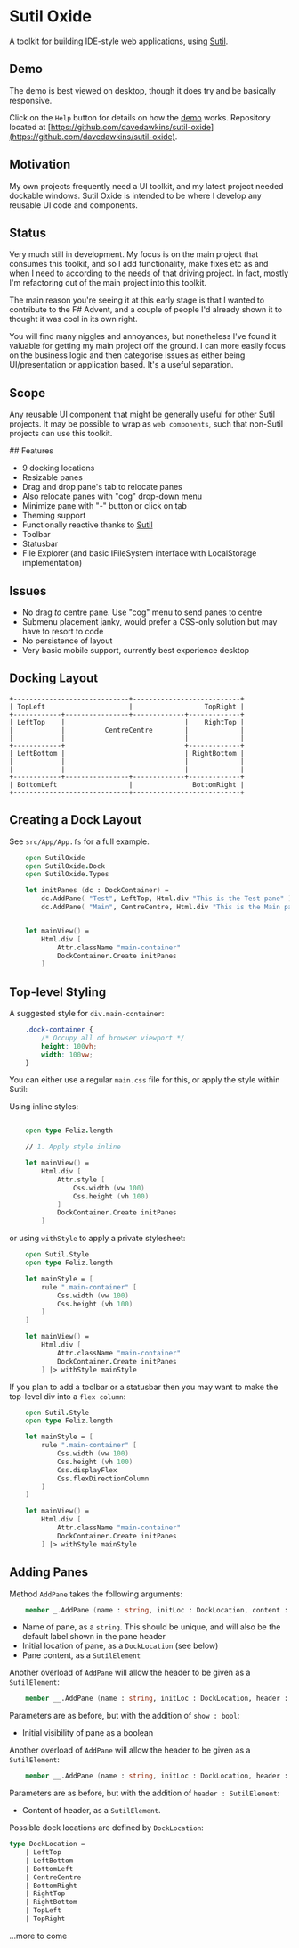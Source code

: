 # Sutil Oxide

A toolkit for building IDE-style web applications, using [Sutil](https://sutil.dev).

## Demo

The demo is best viewed on desktop, though it does try and be basically responsive.

Click on the `Help` button for details on how the [demo](https://davedawkins.github.io/sutil-oxide/) works. Repository located at [https://github.com/davedawkins/sutil-oxide](https://github.com/davedawkins/sutil-oxide).

## Motivation

My own projects frequently need a UI toolkit, and my latest project needed dockable windows. Sutil Oxide is intended to be where I develop any reusable UI code and components.

## Status
Very much still in development. My focus is on the main project that consumes this toolkit, and so I add functionality, make fixes etc as and when I need to according to the needs of that driving project. In fact, mostly I'm refactoring out of the main project into this toolkit.

The main reason you're seeing it at this early stage is that I wanted to contribute to the F# Advent, and a couple of people I'd already shown it to thought it was cool in its own right.

You will find many niggles and annoyances, but nonetheless I've found it valuable for getting my main project off the ground. I can more easily focus on the business logic and then categorise issues as either being UI/presentation or application based. It's a useful separation.

## Scope

Any reusable UI component that might be generally useful for other Sutil projects. It may be possible to wrap as `web components`, such that non-Sutil projects can use this toolkit.

## Features

- 9 docking locations
- Resizable panes
- Drag and drop pane's tab to relocate panes
- Also relocate panes with "cog" drop-down menu
- Minimize pane with "-" button or click on tab
- Theming support
- Functionally reactive thanks to [Sutil](https://sutil.dev)
- Toolbar
- Statusbar
- File Explorer (and basic IFileSystem interface with LocalStorage implementation)

## Issues
- No drag *to* centre pane. Use "cog" menu to send panes to centre
- Submenu placement janky, would prefer a CSS-only solution but may have to resort to code
- No persistence of layout
- Very basic mobile support, currently best experience desktop

## Docking Layout

```
+-----------------------------+---------------------------+
| TopLeft                     |                  TopRight |
+------------+----------------+-------------+-------------+
| LeftTop    |                              |    RightTop |
|            |          CentreCentre        |             |
|            |                              |             |
+------------+                              +-------------+
| LeftBottom |                              | RightBottom |
|            |                              |             |
|            |                              |             |
+------------+----------------+-------------+-------------+
| BottomLeft                  |               BottomRight |
+-----------------------------+---------------------------+
```

## Creating a Dock Layout

See `src/App/App.fs` for a full example.

```fs
    open SutilOxide
    open SutilOxide.Dock
    open SutilOxide.Types

    let initPanes (dc : DockContainer) =
        dc.AddPane( "Test", LeftTop, Html.div "This is the Test pane" )
        dc.AddPane( "Main", CentreCentre, Html.div "This is the Main pane" )


    let mainView() =
        Html.div [
            Attr.className "main-container"
            DockContainer.Create initPanes
        ]
```

## Top-level Styling

A suggested style for `div.main-container`:

```css
    .dock-container {
        /* Occupy all of browser viewport */
        height: 100vh;
        width: 100vw;
    }
```

You can either use a regular `main.css` file for this, or apply the style within Sutil:

Using inline styles:

```fs

    open type Feliz.length

    // 1. Apply style inline

    let mainView() =
        Html.div [
            Attr.style [
                Css.width (vw 100)
                Css.height (vh 100)
            ]
            DockContainer.Create initPanes
        ]
```

or using `withStyle` to apply a private stylesheet:

```fs
    open Sutil.Style
    open type Feliz.length

    let mainStyle = [
        rule ".main-container" [
            Css.width (vw 100)
            Css.height (vh 100)
        ]
    ]

    let mainView() =
        Html.div [
            Attr.className "main-container"
            DockContainer.Create initPanes
        ] |> withStyle mainStyle
```

If you plan to add a toolbar or a statusbar then you may want to make the top-level div into a `flex column`:

```fs
    open Sutil.Style
    open type Feliz.length

    let mainStyle = [
        rule ".main-container" [
            Css.width (vw 100)
            Css.height (vh 100)
            Css.displayFlex
            Css.flexDirectionColumn
        ]
    ]

    let mainView() =
        Html.div [
            Attr.className "main-container"
            DockContainer.Create initPanes
        ] |> withStyle mainStyle
```

## Adding Panes

Method `AddPane` takes the following arguments:

```fs
    member _.AddPane (name : string, initLoc : DockLocation, content : SutilElement )
```

- Name of pane, as a `string`. This should be unique, and will also be the default label shown in the pane header
- Initial location of pane, as a `DockLocation` (see below)
- Pane content, as a `SutilElement`


Another overload of `AddPane` will allow the header to be given as a `SutilElement`:

```fs
    member __.AddPane (name : string, initLoc : DockLocation, header : SutilElement, content : SutilElement, show : bool ) =
```

Parameters are as before, but with the addition of `show : bool`:
- Initial visibility of pane as a boolean

Another overload of `AddPane` will allow the header to be given as a `SutilElement`:

```fs
    member __.AddPane (name : string, initLoc : DockLocation, header : SutilElement, content : SutilElement, show : bool ) =
```

Parameters are as before, but with the addition of `header : SutilElement`:

- Content of header, as a `SutilElement`.

Possible dock locations are defined by `DockLocation`:

```fs
type DockLocation =
    | LeftTop
    | LeftBottom
    | BottomLeft
    | CentreCentre
    | BottomRight
    | RightTop
    | RightBottom
    | TopLeft
    | TopRight
```

...more to come